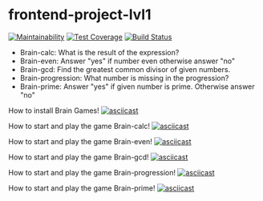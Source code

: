 # frontend-project-lvl1
[![Maintainability](https://api.codeclimate.com/v1/badges/a99a88d28ad37a79dbf6/maintainability)](https://codeclimate.com/github/codeclimate/codeclimate/maintainability) [![Test Coverage](https://api.codeclimate.com/v1/badges/724feb1a895996add9d4/test_coverage)](https://codeclimate.com/github/Barrierok/frontend-project-lvl1/test_coverage) [![Build Status](https://travis-ci.org/Barrierok/frontend-project-lvl1.svg?branch=master)](https://travis-ci.org/Barrierok/frontend-project-lvl1)

* Brain-calc: What is the result of the expression?
* Brain-even: Answer "yes" if number even otherwise answer "no"
* Brain-gcd: Find the greatest common divisor of given numbers.
* Brain-progression: What number is missing in the progression?
* Brain-prime: Answer "yes" if given number is prime. Otherwise answer "no"

How to install Brain Games!
[![asciicast](https://asciinema.org/a/x4gT7sW7OJmcAfcEAHnJvQCXm.svg)](https://asciinema.org/a/x4gT7sW7OJmcAfcEAHnJvQCXm)

How to start and play the game Brain-calc!
[![asciicast](https://asciinema.org/a/NcoU6dhPJjHdhk4PpeAkPUMMD.svg)](https://asciinema.org/a/NcoU6dhPJjHdhk4PpeAkPUMMD)

How to start and play the game Brain-even!
[![asciicast](https://asciinema.org/a/KhVuc9WogRYnurlFIIsQFp13h.svg)](https://asciinema.org/a/KhVuc9WogRYnurlFIIsQFp13h)

How to start and play the game Brain-gcd!
[![asciicast](https://asciinema.org/a/6whgQ1r2yoM56y16Hv8EWsFnk.svg)](https://asciinema.org/a/6whgQ1r2yoM56y16Hv8EWsFnk)

How to start and play the game Brain-progression!
[![asciicast](https://asciinema.org/a/SsYJbl2xbyk3yLlyWffBfD0NT.svg)](https://asciinema.org/a/SsYJbl2xbyk3yLlyWffBfD0NT)

How to start and play the game Brain-prime!
[![asciicast](https://asciinema.org/a/9CGKZvQwziMKRfL5psiD83sz9.svg)](https://asciinema.org/a/9CGKZvQwziMKRfL5psiD83sz9)

